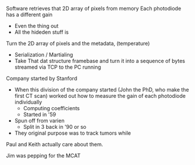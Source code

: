 Software retrieves that 2D array of pixels from memory
Each photodiode has a different gain
- Even the thing out
- All the hideden stuff is 

Turn the 2D array of pixels and the metadata, (temperature)
- Serialization / Martialing
- Take That dat structure framebase and turn it into a sequence of bytes streamed via TCP to the PC running 


Company started by Stanford
- When this division of the company started (John the PhD, who make the first CT scan) worked out how to measure the gain of each photodiode individually
	- Computing coefficients
	- Started in '59
- Spun off from varien
	- Split in 3 back in '90 or so
- They original purpose was to track tumors while 


Paul and Keith actually care about them.


Jim was pepping for the MCAT

